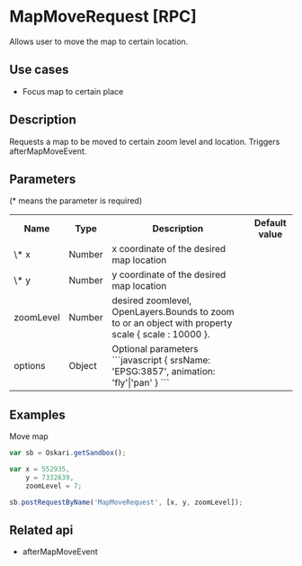 # MapMoveRequest [RPC]

Allows user to move the map to certain location.

## Use cases

- Focus map to certain place

## Description

Requests a map to be moved to certain zoom level and location. Triggers afterMapMoveEvent.

## Parameters

(* means the parameter is required)

<table class="table">
<tr>
  <th> Name</th><th> Type</th><th> Description</th><th> Default value</th>
</tr>
<tr>
  <td> \* x </td><td> Number </td><td> x coordinate of the desired map location </td><td> </td>
</tr>
<tr>
  <td> \* y </td><td> Number </td><td> y coordinate of the desired map location </td><td> </td>
</tr>
<tr>
  <td> zoomLevel </td><td> Number </td><td> desired zoomlevel, OpenLayers.Bounds to zoom to or an object with property scale { scale : 10000 }. </td><td> </td>
</tr>
<tr>
  <td> options </td>
  <td> Object </td>
  <td> 
  Optional parameters 
  ```javascript
  { 
    srsName: 'EPSG:3857',
    animation: 'fly'|'pan'
  }
  ``` 
  </td>
  <td> </td>
</tr>
</table>

## Examples

Move map
```javascript
var sb = Oskari.getSandbox();

var x = 552935, 
    y = 7332639, 
    zoomLevel = 7;

sb.postRequestByName('MapMoveRequest', [x, y, zoomLevel]);
```

## Related api

- afterMapMoveEvent